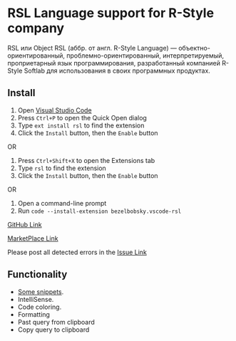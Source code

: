 # RSL Language support for R-Style company

RSL или Object RSL (аббр. от англ. R-Style Language) — объектно-ориентированный, проблемно-ориентированный, интерпретируемый, проприетарный язык программирования, разработанный компанией R-Style Softlab для использования в своих программных продуктах.

## Install

1. Open [Visual Studio Code](https://code.visualstudio.com/)
2. Press `Ctrl+P` to open the Quick Open dialog
3. Type `ext install rsl` to find the extension
4. Click the `Install` button, then the `Enable` button

OR

1. Press `Ctrl+Shift+X` to open the Extensions tab
2. Type `rsl` to find the extension
3. Click the `Install` button, then the `Enable` button

OR

1. Open a command-line prompt
2. Run `code --install-extension bezelbobsky.vscode-rsl`

 [GitHub Link](https://github.com/alliluja/RSL "Source, wiki, issue")

 [MarketPlace Link](https://marketplace.visualstudio.com/items?itemName=VeniaminRakov.rsl "Releases")

 Please post all detected errors in the [Issue Link](https://github.com/alliluja/RSL/issues "If any trouble")

## Functionality

* [Some snippets](https://github.com/alliluja/RSL/wiki/Snippets).
* IntelliSense.
* Code coloring.
* Formatting
* Past query from clipboard
* Copy query to clipboard
